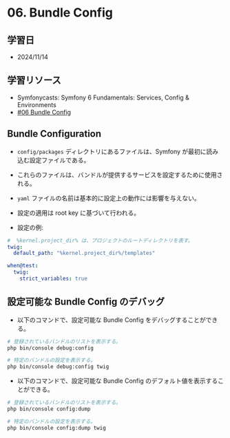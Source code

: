 # 06. Bundle Config

## 学習日

- 2024/11/14

## 学習リソース

- Symfonycasts: Symfony 6 Fundamentals: Services, Config & Environments
- [#06 Bundle Config](https://symfonycasts.com/screencast/symfony6-fundamentals/bundle-config)

## Bundle Configuration

- `config/packages` ディレクトリにあるファイルは、Symfony が最初に読み込む設定ファイルである。
- これらのファイルは、バンドルが提供するサービスを設定するために使用される。
- `yaml` ファイルの名前は基本的に設定上の動作には影響を与えない。
- 設定の適用は root key に基づいて行われる。

- 設定の例:

```yaml
#  %kernel.project_dir% は、プロジェクトのルートディレクトリを表す。
twig:
  default_path: "%kernel.project_dir%/templates"

when@test:
  twig:
    strict_variables: true
```

## 設定可能な Bundle Config のデバッグ

- 以下のコマンドで、設定可能な Bundle Config をデバッグすることができる。

```bash
# 登録されているバンドルのリストを表示する。
php bin/console debug:config

# 特定のバンドルの設定を表示する。
php bin/console debug:config twig
```

- 以下のコマンドで、設定可能な Bundle Config のデフォルト値を表示することができる。

```bash
# 登録されているバンドルのリストを表示する。
php bin/console config:dump

# 特定のバンドルの設定を表示する。
php bin/console config:dump twig
```
